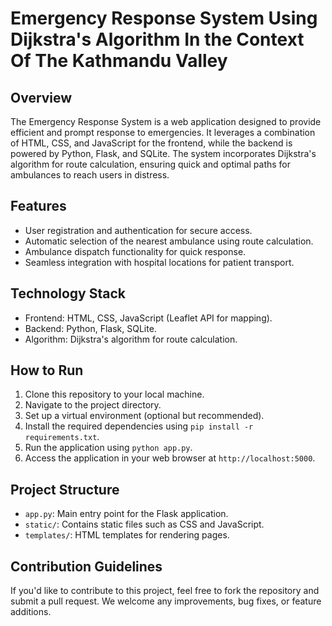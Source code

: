 # Emergency Response System Using Dijkstra's Algorithm In the Context Of The Kathmandu Valley

## Overview

The Emergency Response System is a web application designed to provide efficient and prompt response to emergencies. It leverages a combination of HTML, CSS, and JavaScript for the frontend, while the backend is powered by Python, Flask, and SQLite. The system incorporates Dijkstra's algorithm for route calculation, ensuring quick and optimal paths for ambulances to reach users in distress.

## Features

- User registration and authentication for secure access.
- Automatic selection of the nearest ambulance using route calculation.
- Ambulance dispatch functionality for quick response.
- Seamless integration with hospital locations for patient transport.

## Technology Stack

- Frontend: HTML, CSS, JavaScript (Leaflet API for mapping).
- Backend: Python, Flask, SQLite.
- Algorithm: Dijkstra's algorithm for route calculation.

## How to Run

1. Clone this repository to your local machine.
2. Navigate to the project directory.
3. Set up a virtual environment (optional but recommended).
4. Install the required dependencies using `pip install -r requirements.txt`.
5. Run the application using `python app.py`.
6. Access the application in your web browser at `http://localhost:5000`.

## Project Structure

- `app.py`: Main entry point for the Flask application.
- `static/`: Contains static files such as CSS and JavaScript.
- `templates/`: HTML templates for rendering pages.

## Contribution Guidelines

If you'd like to contribute to this project, feel free to fork the repository and submit a pull request. We welcome any improvements, bug fixes, or feature additions.
